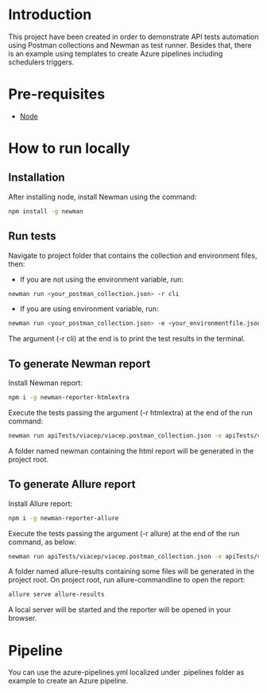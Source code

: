 # Introduction 
This project have been created in order to demonstrate API tests automation using Postman collections and Newman as test runner. Besides that, there is an example using templates to create Azure pipelines including schedulers triggers.

# Pre-requisites
- [Node](https://nodejs.org/en/)

# How to run locally
## Installation
After installing node, install Newman using the command:

```bash
npm install -g newman
```

## Run tests
Navigate to project folder that contains the collection and environment files, then:
- If you are not using the environment variable, run:

```bash
newman run <your_postman_collection.json> -r cli
```

- If you are using environment variable, run:
```bash
newman run <your_postman_collection.json> -e <your_environmentfile.json> -r cli
```
The argument (-r cli) at the end is to print the test results in the terminal.

## To generate Newman report
Install Newman report:
```bash
npm i -g newman-reporter-htmlextra
```
Execute the tests passing the argument (-r htmlextra) at the end of the run command:
```bash
newman run apiTests/viacep/viacep.postman_collection.json -e apiTests/viacep/viacep.postman_collection.json -r htmlextra
```
A folder named newman containing the html report will be generated in the project root.

## To generate Allure report
Install Allure report:
```bash
npm i -g newman-reporter-allure
```
Execute the tests passing the argument (-r allure) at the end of the run command, as below:
```bash
newman run apiTests/viacep/viacep.postman_collection.json -e apiTests/viacep/viacep.postman_collection.json -r allure
```
A folder named allure-results containing some files will be generated in the project root. On project root, run allure-commandline to open the report:
```bash
allure serve allure-results
```
A local server will be started and the reporter will be opened in your browser.

# Pipeline
You can use the azure-pipelines.yml localized under .pipelines folder as example to create an Azure pipeline.

